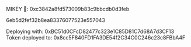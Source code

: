 MIKEY 🫵:
0xc3842a8fd573009b83c9bbcdb0d3feb

6eb5d2fef32b8ea83376077523e557043


Deploying with: 0xBC51d0CFcD82477c323e1C85D81C7d68A7d3CF13
Token deployed to: 0x8cc5F840FD1FA3DE54f2C34C0C246c23c8FBbA4F

